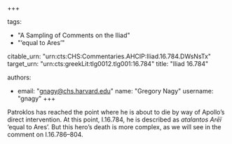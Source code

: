 +++

tags:
- "A Sampling of Comments on the Iliad"
- "‘equal to Ares’"

citable_urn: "urn:cts:CHS:Commentaries.AHCIP:Iliad.16.784.DWsNsTx"
target_urn: "urn:cts:greekLit:tlg0012.tlg001:16.784"
title: "Iliad 16.784"

authors:
- email: "gnagy@chs.harvard.edu"
  name: "Gregory Nagy"
  username: "gnagy"
+++

<p>Patroklos has reached the point where he is about to die by way of Apollo’s direct intervention. At this point, I.16.784, he is described as <em>atalantos Arēï</em> ‘equal to Ares’. But this hero’s death is more complex, as we will see in the comment on I.16.786–804.  </p>